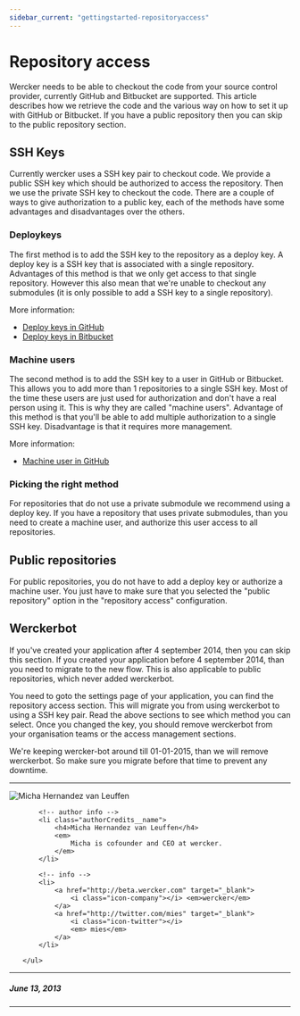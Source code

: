 ```yaml
---
sidebar_current: "gettingstarted-repositoryaccess"
---
```


# Repository access

Wercker needs to be able to checkout the code from your source control provider,
currently GitHub and Bitbucket are supported. This article describes how we
retrieve the code and the various way on how to set it up with GitHub or
Bitbucket. If you have a public repository then you can skip to the public repository section.

## SSH Keys

Currently wercker uses a SSH key pair to checkout code. We provide a public SSH
key which should be authorized to access the repository. Then we use the private
SSH key to checkout the code. There are a couple of ways to give authorization
to a public key, each of the methods have some advantages and disadvantages over
the others.

### Deploykeys

The first method is to add the SSH key to the repository as a deploy key. A
deploy key is a SSH key that is associated with a single repository. Advantages
of this method is that we only get access to that single repository. However
this also mean that we're unable to checkout any submodules (it is only possible
to add a SSH key to a single repository).

More information:

- [Deploy keys in GitHub](https://developer.github.com/guides/managing-deploy-keys/#deploy-keys)
- [Deploy keys in Bitbucket](https://confluence.atlassian.com/display/BITBUCKET/Use+deployment+keys)

### Machine users

The second method is to add the SSH key to a user in GitHub or Bitbucket. This
allows you to add more than 1 repositories to a single SSH key. Most of the time
these users are just used for authorization and don't have a real person using
it. This is why they are called "machine users". Advantage of this method is
that you'll be able to add multiple authorization to a single SSH key.
Disadvantage is that it requires more management.

More information:

- [Machine user in GitHub](https://developer.github.com/guides/managing-deploy-keys/#machine-users)

### Picking the right method

For repositories that do not use a private submodule we recommend using a deploy
key. If you have a repository that uses private submodules, than you need to
create a machine user, and authorize this user access to all repositories.

## Public repositories

For public repositories, you do not have to add a deploy key or authorize a
machine user. You just have to make sure that you selected the "public repository"
option in the "repository access" configuration.

## Werckerbot

If you've created your application after 4 september 2014, then you can skip
this section. If you created your application before 4 september 2014, than you
need to migrate to the new flow. This is also applicable to public repositories,
which never added werckerbot.

You need to goto the settings page of your application, you can find the
repository access section. This will migrate you from using werckerbot to using
a SSH key pair. Read the above sections to see which method you can select. Once
you changed the key, you should remove werckerbot from your organisation teams
or the access management sections.

We're keeping wercker-bot around till 01-01-2015, than we will remove
werckerbot. So make sure you migrate before that time to prevent any downtime.

-------

<div class="authorCredits">
    <span class="profile-picture">
        <img src="https://secure.gravatar.com/avatar/d4b19718f9748779d7cf18c6303dc17f?d=identicon&s=192" alt="Micha Hernandez van Leuffen"/>
    </span>
    <ul class="authorCredits">

        <!-- author info -->
        <li class="authorCredits__name">
            <h4>Micha Hernandez van Leuffen</h4>
            <em>
                Micha is cofounder and CEO at wercker.
            </em>
        </li>

        <!-- info -->
        <li>
            <a href="http://beta.wercker.com" target="_blank">
                <i class="icon-company"></i> <em>wercker</em>
            </a>
            <a href="http://twitter.com/mies" target="_blank">
                <i class="icon-twitter"></i>
                <em> mies</em>
            </a>
        </li>

    </ul>
</div>

-------
##### June 13, 2013
-------
